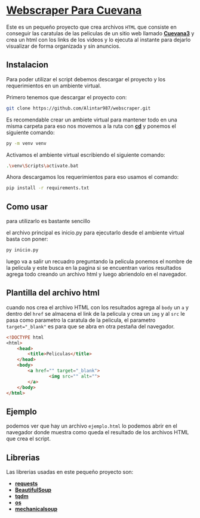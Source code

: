 # [Webscraper Para Cuevana](https://cuevana3.me/)

Este es un pequeño proyecto que crea archivos `HTML` que consiste en conseguir las caratulas de las peliculas de un sitio web llamado **[Cuevana3](https://cuevana3.me/)** y crea un html con los links de los videos y lo ejecuta al instante para dejarlo visualizar de forma organizada y sin anuncios.

## Instalacion
Para poder utilizar el script debemos descargar el proyecto y los requerimientos en un ambiente virtual.

Primero tenemos que descargar el proyecto con:
```bash
git clone https://github.com/Alintar987/webscraper.git
```
Es recomendable crear un ambiete virtual para mantener todo en una misma carpeta para eso nos movemos a la ruta con **[cd](https://docs.microsoft.com/en-us/windows-server/administration/windows-commands/cd)** y ponemos el siguiente comando:
```bash
py -m venv venv
```
Activamos el ambiente virtual escribiendo el siguiente comando:
```bash
.\venv\Scripts\activate.bat
```
Ahora descargamos los requerimientos para eso usamos el comando:
```bash
pip install -r requirements.txt
```

## Como usar
para utilizarlo es bastante sencillo

el archivo principal es inicio.py para ejecutarlo desde el ambiente virtual basta con poner:
```bash
py inicio.py
```
luego va a salir un recuadro preguntando la pelicula ponemos el nombre de la pelicula y este busca en la pagina si se encuentran varios resultados agrega todo creando un archivo html y luego abriendolo en el navegador.

## Plantilla del archivo html
cuando nos crea el archivo HTML con los resultados agrega al `body` un `a` y dentro del `href` se almacena el link de la pelicula y crea un `img` y al `src` le pasa como parametro la caratula de la pelicula, el parametro `target="_blank"` es para que se abra en otra pestaña del navegador.
```html
<!DOCTYPE html
<html>
    <head>
        <title>Peliculas</title>
    </head>
    <body>
        <a href="" target="_blank">
                <img src="" alt="">
        </a>
    </body>
</html>
```

## Ejemplo 
podemos ver que hay un archivo `ejemplo.html` lo podemos abrir en el navegador donde muestra como queda el resultado de los archivos HTML que crea el script.

## Librerias
Las librerias usadas en este pequeño proyecto son:

- **[requests](https://pypi.org/project/requests/)**
- **[BeautifulSoup](https://pypi.org/project/BeautifulSoup/)**
- **[tqdm](https://pypi.org/project/tqdm/)**
- **[os](https://docs.python.org/3/library/os.html)**
- **[mechanicalsoup](https://pypi.org/project/MechanicalSoup/)**
